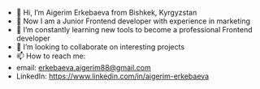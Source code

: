 - 👋 Hi, I’m Aigerim Erkebaeva from Bishkek, Kyrgyzstan
- 👀 Now I am a Junior Frontend developer with experience in marketing
- 🌱 I’m constantly learning new tools to become a professional Frontend developer
- 💞️ I’m looking to collaborate on interesting projects
- 📫 How to reach me:
- email: erkebaeva.aigerim88@gmail.com
- LinkedIn: https://www.linkedin.com/in/aigerim-erkebaeva

<!---
Aigerim88/Aigerim88 is a ✨ special ✨ repository because its `README.md` (this file) appears on your GitHub profile.
You can click the Preview link to take a look at your changes.
--->
